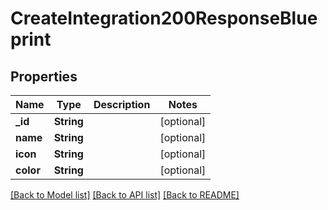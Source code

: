 # CreateIntegration200ResponseBlueprint

## Properties
Name | Type | Description | Notes
------------ | ------------- | ------------- | -------------
**_id** | **String** |  | [optional] 
**name** | **String** |  | [optional] 
**icon** | **String** |  | [optional] 
**color** | **String** |  | [optional] 

[[Back to Model list]](../README.md#documentation-for-models) [[Back to API list]](../README.md#documentation-for-api-endpoints) [[Back to README]](../README.md)


